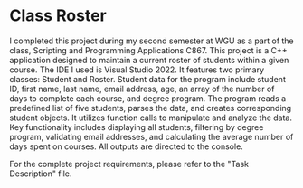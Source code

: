 #  Class Roster

I completed this project during my second semester at WGU as a part of the class, Scripting and Programming Applications C867. 
This project is a C++ application designed to maintain a current roster of students within a given course. The IDE I used is Visual Studio 2022. It features two primary classes: Student and Roster.  Student data for the program include student ID, first name, last name, email address, age, an array of the number of days to complete each course, and degree program.
The program reads a predefined list of five students, parses the data, and creates corresponding student objects. It utilizes function calls to manipulate and analyze the data. Key functionality includes displaying all students, filtering by degree program, validating email addresses, and calculating the average number of days spent on courses.
All outputs are directed to the console.

For the complete project requirements, please refer to the "Task Description" file.
